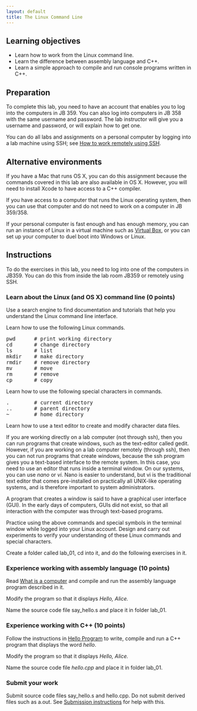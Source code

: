 ```yaml
---
layout: default
title: The Linux Command Line
---
```


## Learning objectives

- Learn how to work from the Linux command line.
- Learn the difference between assembly language and C++.
- Learn a simple approach to compile and run console programs written in C++.

## Preparation

To complete this lab, you need to have an account that enables you to log into the computers in JB 359. You can also log into computers in JB 358 with the same username and password. The lab instructor will give you a username and password, or will explain how to get one. 

You can do all labs and assignments on a personal computer 
by logging into a lab machine using SSH; 
see [How to work remotely using SSH](https://github.com/csusbdt/201-2013-fall/blob/master/SSH.md).

## Alternative environments

If you have a Mac that runs OS X, you can do this assignment because the commands covered in this lab are also available in OS X.  However, you will need to install Xcode to have access to a C++ compiler.

If you have access to a computer that runs the Linux operating system, then you can use that computer and do not need to work on a computer in JB 359/358.

If your personal computer is fast enough and has enough memory, you can run an instance of Linux in a virtual machine such as [Virtual Box](https://www.virtualbox.org/), or you can set up your computer to duel boot into Windows or Linux.

## Instructions

To do the exercises in this lab, you need to log into one of the computers in JB359.
You can do this from inside the lab room JB359 or remotely using SSH.

### Learn about the Linux (and OS X) command line (0 points)

Use a search engine to find documentation and tutorials that help you understand the Linux command line interface.

Learn how to use the following Linux commands.

<pre>
pwd      # print working directory
cd       # change directory
ls       # list 
mkdir    # make directory
rmdir    # remove directory
mv       # move
rm       # remove
cp       # copy
</pre>

Learn how to use the following special characters in commands.

<pre>
.        # current directory
..       # parent directory
~        # home directory
</pre>

Learn how to use a text editor to create and modify character data files.  

If you are working directly on a lab computer (not through ssh), then you can run programs that create windows, such as the text-editor called gedit.  However, if you are working on a lab computer remotely (through ssh), then you can not run programs that create windows, because the ssh program gives you a text-based interface to the remote system.  In this case, you need to use an editor that runs inside a terminal window. On our systems, you can use _nano_ or _vi_.  Nano is easier to understand, but vi is the traditional text editor that comes pre-installed on practically all UNIX-like operating systems, and is therefore important to system administrators.

A program that creates a window is said to have a graphical user interface (GUI). In the early days of computers, GUIs did not exist, so that all interaction with the computer was through text-based programs.

Practice using the above commands and special symbols in the terminal window while logged into your Linux account.  Design and carry out experiments to verify your understanding of these Linux commands and special characters.

Create a folder called lab_01, cd into it, and do the following exercises in it.

### Experience working with assembly language (10 points)

Read [What is a computer](https://github.com/csusbdt/201-2013-fall/blob/master/CPU.md) and compile and run the assembly language program described in it.  

Modify the program so that it displays _Hello, Alice._

Name the source code file say_hello.s and place it in folder lab_01.

### Experience working with C++ (10 points)

Follow the instructions in
[Hello Program](https://github.com/csusbdt/201-2013-fall/blob/master/HELLO.md)
to write, compile and run a C++ program that displays the word _hello_.

Modify the program so that it displays _Hello, Alice._

Name the source code file _hello.cpp_ and place it in folder lab_01.

### Submit your work

Submit source code files say_hello.s and hello.cpp.
Do not submit derived files such as a.out.
See [Submission instructions](https://github.com/csusbdt/201-2013-fall/blob/master/SUBMIT.md)
for help with this.

